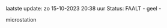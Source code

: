 laatste update: 
zo 15-10-2023 20:38   uur 
Status: FAALT - geel - 
<div class="service Y">microstation</div>